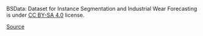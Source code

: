 BSData: Dataset for Instance Segmentation and Industrial Wear Forecasting is under [CC BY-SA 4.0](https://creativecommons.org/licenses/by-sa/4.0/legalcode) license.

[Source](https://github.com/2Obe/BSData)